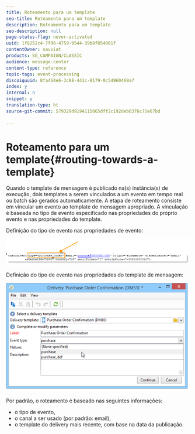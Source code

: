 ```yaml
---
title: Roteamento para um template
seo-title: Roteamento para um template
description: Roteamento para um template
seo-description: null
page-status-flag: never-activated
uuid: 1f8252c4-7f96-4759-9544-39b8f854961f
contentOwner: sauviat
products: SG_CAMPAIGN/CLASSIC
audience: message-center
content-type: reference
topic-tags: event-processing
discoiquuid: 8fa464e6-3c88-441c-8179-0c54960469a7
index: y
internal: n
snippet: y
translation-type: ht
source-git-commit: 579329d9194115065dff2c192deb0376c75e67bd

---
```



# Roteamento para um template{#routing-towards-a-template}

Quando o template de mensagem é publicado na(s) instância(s) de execução, dois templates a serem vinculados a um evento em tempo real ou batch são gerados automaticamente. A etapa de roteamento consiste em vincular um evento ao template de mensagem apropriado. A vinculação é baseada no tipo de evento especificado nas propriedades do próprio evento e nas propriedades do template.

Definição do tipo de evento nas propriedades de evento:

![](assets/messagecenter_event_type_001.png)

Definição do tipo de evento nas propriedades do template de mensagem:

![](assets/messagecenter_event_type_002.png)

Por padrão, o roteamento é baseado nas seguintes informações:

* o tipo de evento,
* o canal a ser usado (por padrão: email),
* o template do delivery mais recente, com base na data da publicação.

